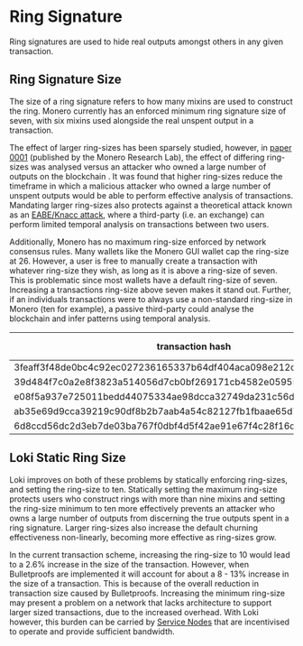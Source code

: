 # Ring Signature

Ring signatures are used to hide real outputs amongst others in any given transaction.

## Ring Signature Size

The size of a ring signature refers to how many mixins are used to construct the ring. Monero currently has an enforced  minimum ring signature size of seven, with six mixins used alongside the real unspent output in a transaction.

The effect of larger ring-sizes has been sparsely studied, however, in [paper 0001](https://lab.getmonero.org/pubs/MRL-0001.pdf) (published by the Monero Research Lab), the effect of differing ring-sizes was analysed versus an attacker who owned a large number of outputs on the blockchain . It was found that higher ring-sizes reduce the timeframe in which a malicious attacker who owned a large number of unspent outputs would be able to perform effective analysis of transactions. Mandating larger ring-sizes also protects against a theoretical attack known as an [EABE/Knacc attack](https://github.com/monero-project/monero/issues/1673#issuecomment-312968452), where a third-party (i.e. an exchange) can perform limited temporal analysis on transactions between two users.

Additionally, Monero has no maximum ring-size enforced by network consensus rules. Many wallets like the Monero GUI wallet cap the ring-size at 26. However, a user is free to manually create a transaction with whatever ring-size they wish, as long as it is above a ring-size of seven. This is problematic since most wallets have a default ring-size of seven.  Increasing a transactions ring-size above seven makes it stand out.  Further, if an individuals transactions  were  to  always use a non-standard ring-size in Monero (ten for example), a passive third-party could analyse the blockchain and infer patterns using temporal analysis.

| transaction hash       | ring size           | tx size[kB]  |
| ------------- |:-------------:| -----:|
|3feaff3f48de0bc4c92ec027236165337b64df404aca098e212c1215e9456697|7|13.47|
|39d484f7c0a2e8f3823a514056d7cb0bf269171cb4582e05955d4c5ee995cad0|7|13.47|
|e08f5a937e725011bedd44075334ae98dcca32749da231c56da1278d49c0a231|7|13.50|
|ab35e69d9cca39219c90df8b2b7aab4a54c82127fb1fbaae65d76357f8f76387|7|13.5|
|6d8ccd56dc2d3eb7de03ba767f0dbf4d5f42ae91e67f4c28f16d6f8b0229c272|10|13.87|

## Loki Static Ring Size

Loki improves on both of these problems by statically enforcing ring-sizes, and setting the ring-size to ten. Statically setting the maximum ring-size protects users who construct rings with more than nine mixins and setting the ring-size minimum to ten more effectively prevents an attacker who owns a large number of outputs from discerning the true outputs spent in a ring signature. Larger ring-sizes also increase the default churning effectiveness non-linearly, becoming more effective as ring-sizes grow.

In the current transaction scheme, increasing the ring-size to 10 would lead to a 2.6% increase in the size of the transaction. However, when Bulletproofs are implemented it will account for about a 8 - 13% increase in the size of a transaction. This is because of the overall reduction in transaction size caused by Bulletproofs. Increasing the minimum ring-size may present a problem on a network that lacks architecture to support larger sized transactions, due to the increased overhead. With Loki however, this burden can be carried by [Service Nodes](../ServiceNodes/SNOverview.md) that are incentivised to operate and provide sufficient bandwidth.